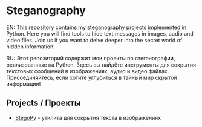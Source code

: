 # Steganography

EN: This repository contains my steganography projects implemented in Python. Here you will find tools to hide text messages in images, audio and video files. Join us if you want to delve deeper into the secret world of hidden information!

RU: Этот репозиторий содержит мои проекты по стеганографии, реализованные на Python. Здесь вы найдёте инструменты для сокрытия текстовых сообщений в изображениях, аудио и видео файлах. Присоединяйтесь, если хотите углубиться в тайный мир скрытой информации!

## Projects / Проекты
- [StegoPy](https://github.com/consul-k/Steganography/tree/main/StegoPy) - утилита для сокрытия текста в изображениях
